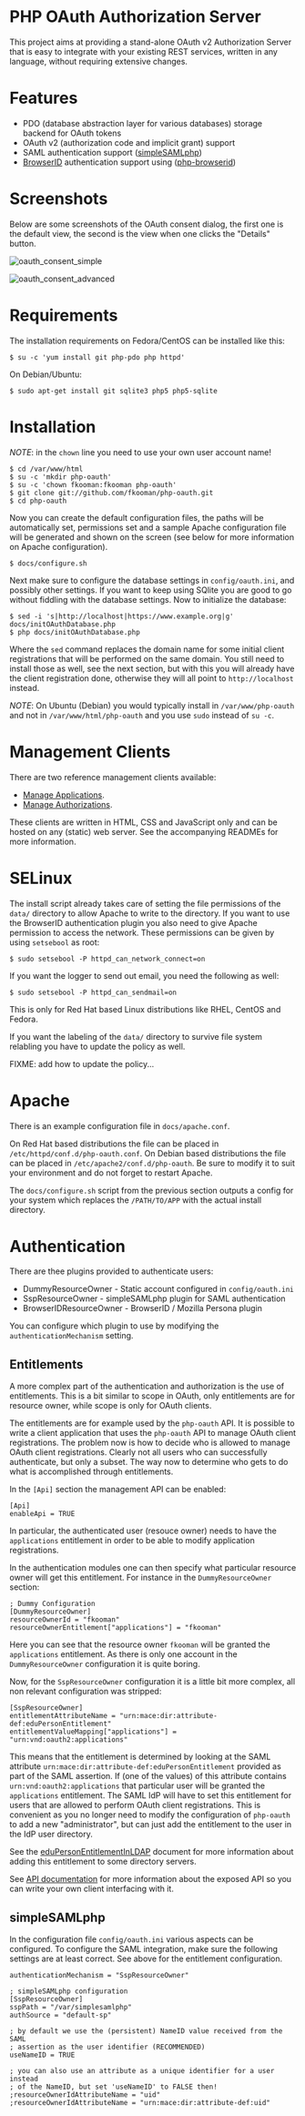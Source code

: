 # PHP OAuth Authorization Server

This project aims at providing a stand-alone OAuth v2 Authorization Server that
is easy to integrate with your existing REST services, written in any language, 
without requiring extensive changes.

# Features
* PDO (database abstraction layer for various databases) storage backend for
  OAuth tokens
* OAuth v2 (authorization code and implicit grant) support
* SAML authentication support ([simpleSAMLphp](http://www.simplesamlphp.org)) 
* [BrowserID](http://browserid.org) authentication support using 
([php-browserid](https://github.com/fkooman/php-browserid/))

# Screenshots

Below are some screenshots of the OAuth consent dialog, the first one is the default view, the second is the view when one clicks the "Details" button.

![oauth_consent_simple](https://github.com/fkooman/php-oauth/raw/master/docs/oauth_consent_simple.png)

![oauth_consent_advanced](https://github.com/fkooman/php-oauth/raw/master/docs/oauth_consent_advanced.png)

# Requirements
The installation requirements on Fedora/CentOS can be installed like this:

    $ su -c 'yum install git php-pdo php httpd'

On Debian/Ubuntu:

    $ sudo apt-get install git sqlite3 php5 php5-sqlite

# Installation
*NOTE*: in the `chown` line you need to use your own user account name!

    $ cd /var/www/html
    $ su -c 'mkdir php-oauth'
    $ su -c 'chown fkooman:fkooman php-oauth'
    $ git clone git://github.com/fkooman/php-oauth.git
    $ cd php-oauth

Now you can create the default configuration files, the paths will be 
automatically set, permissions set and a sample Apache configuration file will 
be generated and shown on the screen (see below for more information on
Apache configuration).

    $ docs/configure.sh

Next make sure to configure the database settings in `config/oauth.ini`, and 
possibly other settings. If you want to keep using SQlite you are good to go 
without fiddling with the database settings. Now to initialize the database:

    $ sed -i 's|http://localhost|https://www.example.org|g' docs/initOAuthDatabase.php
    $ php docs/initOAuthDatabase.php

Where the `sed` command replaces the domain name for some initial client 
registrations that will be performed on the same domain. You still need to 
install those as well, see the next section, but with this you will already
have the client registration done, otherwise they will all point to 
`http://localhost` instead.

*NOTE*: On Ubuntu (Debian) you would typically install in `/var/www/php-oauth` and not 
in `/var/www/html/php-oauth` and you use `sudo` instead of `su -c`.

# Management Clients
There are two reference management clients available:

* [Manage Applications](https://github.com/fkooman/html-manage-applications/). 
* [Manage Authorizations](https://github.com/fkooman/html-manage-authorizations/). 

These clients are written in HTML, CSS and JavaScript only and can be hosted on 
any (static) web server. See the accompanying READMEs for more information.

# SELinux
The install script already takes care of setting the file permissions of the
`data/` directory to allow Apache to write to the directory. If you want to use
the BrowserID authentication plugin you also need to give Apache permission to 
access the network. These permissions can be given by using `setsebool` as root:

    $ sudo setsebool -P httpd_can_network_connect=on

If you want the logger to send out email, you need the following as well:

    $ sudo setsebool -P httpd_can_sendmail=on

This is only for Red Hat based Linux distributions like RHEL, CentOS and 
Fedora.

If you want the labeling of the `data/` directory to survive file system 
relabling you have to update the policy as well.

FIXME: add how to update the policy...

# Apache
There is an example configuration file in `docs/apache.conf`. 

On Red Hat based distributions the file can be placed in 
`/etc/httpd/conf.d/php-oauth.conf`. On Debian based distributions the file can
be placed in `/etc/apache2/conf.d/php-oauth`. Be sure to modify it to suit your 
environment and do not forget to restart Apache. 

The `docs/configure.sh` script from the previous section outputs a config for 
your system which replaces the `/PATH/TO/APP` with the actual install directory.

# Authentication
There are thee plugins provided to authenticate users:

* DummyResourceOwner - Static account configured in `config/oauth.ini`
* SspResourceOwner - simpleSAMLphp plugin for SAML authentication
* BrowserIDResourceOwner - BrowserID / Mozilla Persona plugin

You can configure which plugin to use by modifying the `authenticationMechanism`
setting.

## Entitlements
A more complex part of the authentication and authorization is the use of 
entitlements. This is a bit similar to scope in OAuth, only entitlements are 
for resource owner, while scope is only for OAuth clients.

The entitlements are for example used by the `php-oauth` API. It is possible to 
write a client application that uses the `php-oauth` API to manage OAuth client 
registrations. The problem now is how to decide who is allowed to manage 
OAuth client registrations. Clearly not all users who can successfully 
authenticate, but only a subset. The way now to determine who gets to do what
is accomplished through entitlements. 

In the `[Api]` section the management API can be enabled:

    [Api]
    enableApi = TRUE

In particular, the authenticated user (resouce owner) needs to have the 
`applications` entitlement in order to be able to modify application 
registrations.

In the authentication modules one can then specify what particular resource 
owner will get this entitlement. For instance in the `DummyResourceOwner` 
section:

    ; Dummy Configuration
    [DummyResourceOwner]
    resourceOwnerId = "fkooman"
    resourceOwnerEntitlement["applications"] = "fkooman"

Here you can see that the resource owner `fkooman` will be granted the 
`applications` entitlement. As there is only one account in the 
`DummyResourceOwner` configuration it is quite boring.

Now, for the `SspResourceOwner` configuration it is a little bit more complex, 
all non relevant configuration was stripped:

    [SspResourceOwner]
    entitlementAttributeName = "urn:mace:dir:attribute-def:eduPersonEntitlement"
    entitlementValueMapping["applications"] = "urn:vnd:oauth2:applications"

This means that the entitlement is determined by looking at the SAML attribute 
`urn:mace:dir:attribute-def:eduPersonEntitlement` provided as part
of the SAML assertion. If (one of the values) of this attribute contains
`urn:vnd:oauth2:applications` that particular user will be granted the
`applications` entitlement. The SAML IdP will have to set this entitlement for
users that are allowed to perform OAuth client registrations. This is 
convenient as you no longer need to modify the configuration of `php-oauth` to
add a new "administrator", but can just add the entitlement to the user in the
IdP user directory.

See the 
[eduPersonEntitlementInLDAP](https://github.com/fkooman/php-oauth/blob/master/docs/eduPersonEntitlementInLDAP.md) 
document for more information about adding this entitlement to some directory
servers.

See
[API documentation](https://github.com/fkooman/php-oauth/blob/master/docs/API.md) 
for more information about the exposed API so you can write your own client 
interfacing with it.

## simpleSAMLphp
In the configuration file `config/oauth.ini` various aspects can be configured. 
To configure the SAML integration, make sure the following settings are
at least correct. See above for the entitlement configuration.

    authenticationMechanism = "SspResourceOwner"

    ; simpleSAMLphp configuration
    [SspResourceOwner]
    sspPath = "/var/simplesamlphp"
    authSource = "default-sp"

    ; by default we use the (persistent) NameID value received from the SAML 
    ; assertion as the user identifier (RECOMMENDED)
    useNameID = TRUE

    ; you can also use an attribute as a unique identifier for a user instead 
    ; of the NameID, but set 'useNameID' to FALSE then!
    ;resourceOwnerIdAttributeName = "uid"
    ;resourceOwnerIdAttributeName = "urn:mace:dir:attribute-def:uid"

